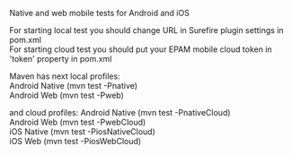 Native and web mobile tests for Android and iOS

For starting local test you should change URL in Surefire plugin settings in pom.xml  
For starting cloud test you should put your EPAM mobile cloud token in 'token' property in pom.xml  

Maven has next local profiles:  
Android Native  (mvn test -Pnative)  
Android Web     (mvn test -Pweb)  

and cloud profiles:
Android Native  (mvn test -PnativeCloud)  
Android Web     (mvn test -PwebCloud)  
iOS Native      (mvn test -PiosNativeCloud)  
iOS Web         (mvn test -PiosWebCloud)  

